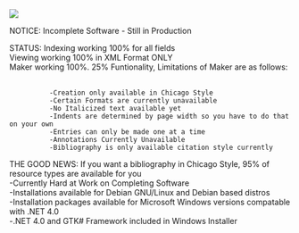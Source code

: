 <img src="https://github.com/gaslightsoft/bibliomake/bibmake.png" />

NOTICE: Incomplete Software - Still in Production<br/>

STATUS: Indexing working 100% for all fields <br/>
	Viewing working 100% in XML Format ONLY <br/>
	Maker working 100%. 25% Funtionality, Limitations of Maker are as follows:<br /> <br/>
            
              -Creation only available in Chicago Style
              -Certain Formats are currently unavailable
              -No Italicized text available yet
              -Indents are determined by page width so you have to do that on your own
              -Entries can only be made one at a time
              -Annotations Currently Unavailable
              -Bibliography is only available citation style currently

THE GOOD NEWS: If you want a bibliography in Chicago Style, 95% of resource types are available for you <br/>
                -Currently Hard at Work on Completing Software <br />
                -Installations available for Debian GNU/Linux and Debian based distros <br/>
                -Installation packages available for Microsoft Windows versions compatable with .NET 4.0 <br/>
                -.NET 4.0 and GTK# Framework included in Windows Installer <br />

